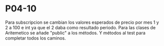 # P04-10
Para subscripcion se cambian los valores esperados de precio por mes 1 y 2 a 100 e int ya que el 2 daba como resultado periodo.
Para las clases de Aritemetico se añade "public" a los métodos. Y métodos al test para completar todos los caminos.
